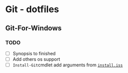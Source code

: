 # Git - dotfiles

## Git-For-Windows

### TODO

- [ ] Synopsis to finished
- [ ] Add others os support
- [ ] `Install-Git`cmdlet add arguments from [`install.iss`](https://github.com/git-for-windows/build-extra/blob/HEAD/installer/install.iss)
